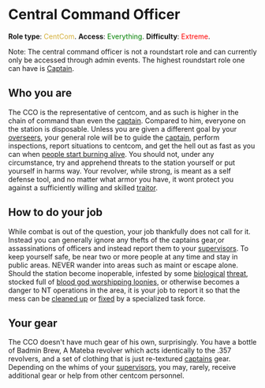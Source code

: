 # Central Command Officer
**Role type**: <font color= "#D4AF37">CentCom</font>. **Access**: <font color="green">Everything</font>. **Difficulty**: <font color="Red">Extreme</font>.



Note: The central command officer is not a roundstart role and can currently only be accessed through admin events. The highest roundstart role one can have is [Captain](Captain.md).


## Who you are

The CCO is the representative of centcom, and as such is higher in the chain of command than even the [captain](Captain.md). Compared to him, everyone on the station is disposable. Unless you are given a different goal by your [overseers](Admin.md), your general role will be to guide the [captain](Captain.md), perform inspections, report situations to centcom, and get the hell out as fast as you can when [people start burning alive](Battle-royale.md). You should not, under any circumstance, try and apprehend threats to the station yourself or put yourself in harms way. Your revolver, while strong, is meant as a self defense tool, and no matter what armor you have, it wont protect you against a sufficiently willing and skilled [traitor](Traitor.md).



## How to do your job

While combat is out of the question, your job thankfully does not call for it. Instead you can generally ignore any thefts of the captains gear,or assassinations of officers and instead report them to your [supervisors](Admin.md). To keep yourself safe, be near two or more people at any time and stay in public areas. NEVER wander into areas such as maint or escape alone. Should the station become inoperable, infested by some [biological](Blob.md) [threat](Xenomorph.md), stocked full of [blood god worshipping loonies](Blood-cult.md), or otherwise becomes a danger to NT operations in the area, it is your job to report it so that the mess can be [cleaned up](Death-Squad.md) or [fixed](Emergency-Response-Team.md) by a specialized task force.



## Your gear

The CCO doesn't have much gear of his own, surprisingly. You have a bottle of Badmin Brew, A Mateba revolver which acts identically to the .357 revolvers, and a set of clothing that is just re-textured [captains](Captain.md) gear. Depending on the whims of your [supervisors](Admin.md), you may, rarely, receive additional gear or help from other centcom personnel.

 
